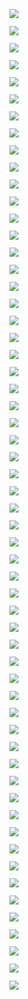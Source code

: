 
![](./img/云原生在AIoT领域的应用/幻灯片1.JPG)

![](./img/云原生在AIoT领域的应用/幻灯片2.JPG)

![](./img/云原生在AIoT领域的应用/幻灯片3.JPG)

![](./img/云原生在AIoT领域的应用/幻灯片4.JPG)

![](./img/云原生在AIoT领域的应用/幻灯片5.JPG)

![](./img/云原生在AIoT领域的应用/幻灯片6.JPG)

![](./img/云原生在AIoT领域的应用/幻灯片7.JPG)

![](./img/云原生在AIoT领域的应用/幻灯片8.JPG)

![](./img/云原生在AIoT领域的应用/幻灯片9.JPG)

![](./img/云原生在AIoT领域的应用/幻灯片10.JPG)

![](./img/云原生在AIoT领域的应用/幻灯片11.JPG)

![](./img/云原生在AIoT领域的应用/幻灯片12.JPG)

![](./img/云原生在AIoT领域的应用/幻灯片13.JPG)

![](./img/云原生在AIoT领域的应用/幻灯片14.JPG)

![](./img/云原生在AIoT领域的应用/幻灯片15.JPG)

![](./img/云原生在AIoT领域的应用/幻灯片16.JPG)

![](./img/云原生在AIoT领域的应用/幻灯片17.JPG)

![](./img/云原生在AIoT领域的应用/幻灯片18.JPG)

![](./img/云原生在AIoT领域的应用/幻灯片19.JPG)

![](./img/云原生在AIoT领域的应用/幻灯片20.JPG)

![](./img/云原生在AIoT领域的应用/幻灯片21.JPG)

![](./img/云原生在AIoT领域的应用/幻灯片22.JPG)

![](./img/云原生在AIoT领域的应用/幻灯片23.JPG)

![](./img/云原生在AIoT领域的应用/幻灯片24.JPG)

![](./img/云原生在AIoT领域的应用/幻灯片25.JPG)

![](./img/云原生在AIoT领域的应用/幻灯片26.JPG)

![](./img/云原生在AIoT领域的应用/幻灯片27.JPG)

![](./img/云原生在AIoT领域的应用/幻灯片28.JPG)

![](./img/云原生在AIoT领域的应用/幻灯片29.JPG)

![](./img/云原生在AIoT领域的应用/幻灯片30.JPG)

![](./img/云原生在AIoT领域的应用/幻灯片31.JPG)

![](./img/云原生在AIoT领域的应用/幻灯片32.JPG)

![](./img/云原生在AIoT领域的应用/幻灯片33.JPG)

![](./img/云原生在AIoT领域的应用/幻灯片34.JPG)

![](./img/云原生在AIoT领域的应用/幻灯片35.JPG)

![](./img/云原生在AIoT领域的应用/幻灯片36.JPG)

![](./img/云原生在AIoT领域的应用/幻灯片37.JPG)

![](./img/云原生在AIoT领域的应用/幻灯片38.JPG)

![](./img/云原生在AIoT领域的应用/幻灯片39.JPG)

![](./img/云原生在AIoT领域的应用/幻灯片40.JPG)

![](./img/云原生在AIoT领域的应用/幻灯片41.JPG)

![](./img/云原生在AIoT领域的应用/幻灯片42.JPG)

![](./img/云原生在AIoT领域的应用/幻灯片43.JPG)

![](./img/云原生在AIoT领域的应用/幻灯片44.JPG)

![](./img/云原生在AIoT领域的应用/幻灯片45.JPG)

![](./img/云原生在AIoT领域的应用/幻灯片46.JPG)

![](./img/云原生在AIoT领域的应用/幻灯片47.JPG)

![](./img/云原生在AIoT领域的应用/幻灯片48.JPG)

![](./img/云原生在AIoT领域的应用/幻灯片49.JPG)

![](./img/云原生在AIoT领域的应用/幻灯片50.JPG)

![](./img/云原生在AIoT领域的应用/幻灯片51.JPG)

![](./img/云原生在AIoT领域的应用/幻灯片52.JPG)

![](./img/云原生在AIoT领域的应用/幻灯片53.JPG)

![](./img/云原生在AIoT领域的应用/幻灯片54.JPG)

![](./img/云原生在AIoT领域的应用/幻灯片55.JPG)

![](./img/云原生在AIoT领域的应用/幻灯片56.JPG)

![](./img/云原生在AIoT领域的应用/幻灯片57.JPG)

![](./img/云原生在AIoT领域的应用/幻灯片58.JPG)

